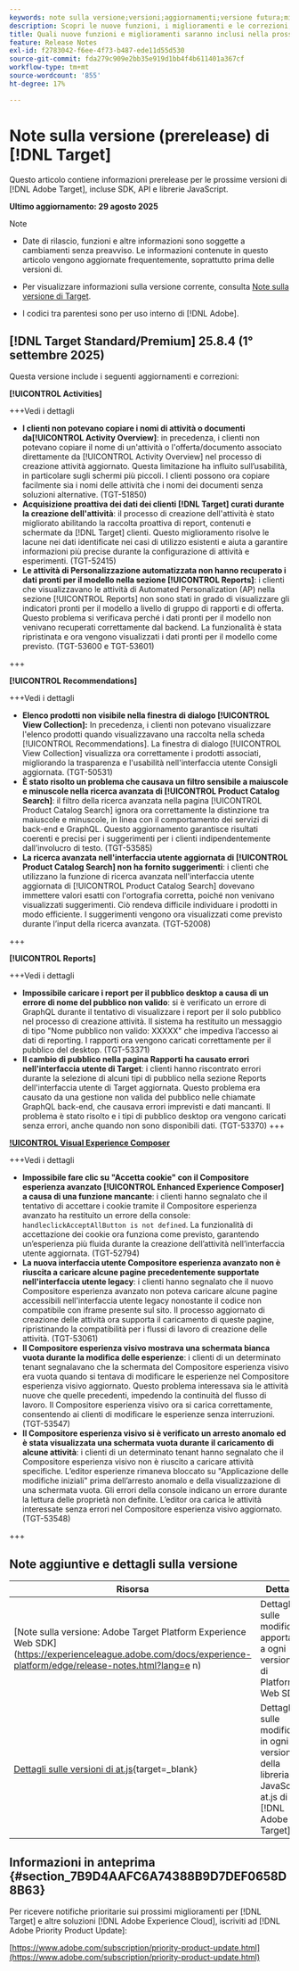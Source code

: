 ```yaml
---
keywords: note sulla versione;versioni;aggiornamenti;versione futura;miglioramenti;nuove funzioni;correzioni;aggiornamenti;prerelease;early access
description: Scopri le nuove funzioni, i miglioramenti e le correzioni, compresi SDK, API e librerie JavaScript, inclusi nella prossima versione di [!DNL Target].
title: Quali nuove funzioni e miglioramenti saranno inclusi nella prossima versione [!DNL Target] ?
feature: Release Notes
exl-id: f2783042-f6ee-4f73-b487-ede11d55d530
source-git-commit: fda279c909e2bb35e919d1bb4f4b611401a367cf
workflow-type: tm+mt
source-wordcount: '855'
ht-degree: 17%

---
```


# Note sulla versione (prerelease) di [!DNL Target]

Questo articolo contiene informazioni prerelease per le prossime versioni di [!DNL Adobe Target], incluse SDK, API e librerie JavaScript.

**Ultimo aggiornamento: 29 agosto 2025**

>[!NOTE]
>
>* Date di rilascio, funzioni e altre informazioni sono soggette a cambiamenti senza preavviso. Le informazioni contenute in questo articolo vengono aggiornate frequentemente, soprattutto prima delle versioni di.
>
>* Per visualizzare informazioni sulla versione corrente, consulta [Note sulla versione di Target](release-notes.md).
>
>* I codici tra parentesi sono per uso interno di [!DNL Adobe].

## [!DNL Target Standard/Premium] 25.8.4 (1° settembre 2025)

Questa versione include i seguenti aggiornamenti e correzioni:

**[!UICONTROL Activities]**

+++Vedi i dettagli
* **I clienti non potevano copiare i nomi di attività o documenti da[!UICONTROL Activity Overview]**: in precedenza, i clienti non potevano copiare il nome di un&#39;attività o l&#39;offerta/documento associato direttamente da [!UICONTROL Activity Overview] nel processo di creazione attività aggiornato. Questa limitazione ha influito sull’usabilità, in particolare sugli schermi più piccoli. I clienti possono ora copiare facilmente sia i nomi delle attività che i nomi dei documenti senza soluzioni alternative. (TGT-51850)
* **Acquisizione proattiva dei dati dei clienti [!DNL Target] curati durante la creazione dell&#39;attività**: il processo di creazione dell&#39;attività è stato migliorato abilitando la raccolta proattiva di report, contenuti e schermate da [!DNL Target] clienti. Questo miglioramento risolve le lacune nei dati identificate nei casi di utilizzo esistenti e aiuta a garantire informazioni più precise durante la configurazione di attività e esperimenti. (TGT-52415)
* **Le attività di Personalizzazione automatizzata non hanno recuperato i dati pronti per il modello nella sezione [!UICONTROL Reports]**: i clienti che visualizzavano le attività di Automated Personalization (AP) nella sezione [!UICONTROL Reports] non sono stati in grado di visualizzare gli indicatori pronti per il modello a livello di gruppo di rapporti e di offerta. Questo problema si verificava perché i dati pronti per il modello non venivano recuperati correttamente dal backend. La funzionalità è stata ripristinata e ora vengono visualizzati i dati pronti per il modello come previsto. (TGT-53600 e TGT-53601)

+++

**[!UICONTROL Recommendations]**

+++Vedi i dettagli
* **Elenco prodotti non visibile nella finestra di dialogo [!UICONTROL View Collection]:** In precedenza, i clienti non potevano visualizzare l&#39;elenco prodotti quando visualizzavano una raccolta nella scheda [!UICONTROL Recommendations]. La finestra di dialogo [!UICONTROL View Collection] visualizza ora correttamente i prodotti associati, migliorando la trasparenza e l&#39;usabilità nell&#39;interfaccia utente Consigli aggiornata. (TGT-50531)
* **È stato risolto un problema che causava un filtro sensibile a maiuscole e minuscole nella ricerca avanzata di [!UICONTROL Product Catalog Search]**: il filtro della ricerca avanzata nella pagina [!UICONTROL Product Catalog Search] ignora ora correttamente la distinzione tra maiuscole e minuscole, in linea con il comportamento dei servizi di back-end e GraphQL. Questo aggiornamento garantisce risultati coerenti e precisi per i suggerimenti per i clienti indipendentemente dall’involucro di testo. (TGT-53585)
* **La ricerca avanzata nell&#39;interfaccia utente aggiornata di [!UICONTROL Product Catalog Search] non ha fornito suggerimenti**: i clienti che utilizzano la funzione di ricerca avanzata nell&#39;interfaccia utente aggiornata di [!UICONTROL Product Catalog Search] dovevano immettere valori esatti con l&#39;ortografia corretta, poiché non venivano visualizzati suggerimenti. Ciò rendeva difficile individuare i prodotti in modo efficiente. I suggerimenti vengono ora visualizzati come previsto durante l’input della ricerca avanzata. (TGT-52008)

+++

**[!UICONTROL Reports]**

+++Vedi i dettagli
* **Impossibile caricare i report per il pubblico desktop a causa di un errore di nome del pubblico non valido**: si è verificato un errore di GraphQL durante il tentativo di visualizzare i report per il solo pubblico nel processo di creazione attività. Il sistema ha restituito un messaggio di tipo &quot;Nome pubblico non valido: XXXXX&quot; che impediva l’accesso ai dati di reporting. I rapporti ora vengono caricati correttamente per il pubblico del desktop. (TGT-53371)
* **Il cambio di pubblico nella pagina Rapporti ha causato errori nell&#39;interfaccia utente di Target**: i clienti hanno riscontrato errori durante la selezione di alcuni tipi di pubblico nella sezione Reports dell&#39;interfaccia utente di Target aggiornata. Questo problema era causato da una gestione non valida del pubblico nelle chiamate GraphQL back-end, che causava errori imprevisti e dati mancanti. Il problema è stato risolto e i tipi di pubblico desktop ora vengono caricati senza errori, anche quando non sono disponibili dati. (TGT-53370)
+++

**[!UICONTROL Visual Experience Composer](VEC)**

+++Vedi i dettagli
* **Impossibile fare clic su &quot;Accetta cookie&quot; con il Compositore esperienza avanzato [!UICONTROL Enhanced Experience Composer] a causa di una funzione mancante**: i clienti hanno segnalato che il tentativo di accettare i cookie tramite il Compositore esperienza avanzato ha restituito un errore della console: `handleclickAcceptAllButton is not defined`. La funzionalità di accettazione dei cookie ora funziona come previsto, garantendo un’esperienza più fluida durante la creazione dell’attività nell’interfaccia utente aggiornata. (TGT-52794)
* **La nuova interfaccia utente Compositore esperienza avanzato non è riuscita a caricare alcune pagine precedentemente supportate nell&#39;interfaccia utente legacy**: i clienti hanno segnalato che il nuovo Compositore esperienza avanzato non poteva caricare alcune pagine accessibili nell&#39;interfaccia utente legacy nonostante il codice non compatibile con iframe presente sul sito. Il processo aggiornato di creazione delle attività ora supporta il caricamento di queste pagine, ripristinando la compatibilità per i flussi di lavoro di creazione delle attività. (TGT-53061)
* **Il Compositore esperienza visivo mostrava una schermata bianca vuota durante la modifica delle esperienze**: i clienti di un determinato tenant segnalavano che la schermata del Compositore esperienza visivo era vuota quando si tentava di modificare le esperienze nel Compositore esperienza visivo aggiornato. Questo problema interessava sia le attività nuove che quelle precedenti, impedendo la continuità del flusso di lavoro. Il Compositore esperienza visivo ora si carica correttamente, consentendo ai clienti di modificare le esperienze senza interruzioni. (TGT-53547)
* **Il Compositore esperienza visivo si è verificato un arresto anomalo ed è stata visualizzata una schermata vuota durante il caricamento di alcune attività**: i clienti di un determinato tenant hanno segnalato che il Compositore esperienza visivo non è riuscito a caricare attività specifiche. L’editor esperienze rimaneva bloccato su &quot;Applicazione delle modifiche iniziali&quot; prima dell’arresto anomalo e della visualizzazione di una schermata vuota. Gli errori della console indicano un errore durante la lettura delle proprietà non definite. L’editor ora carica le attività interessate senza errori nel Compositore esperienza visivo aggiornato. (TGT-53548)

+++

## Note aggiuntive e dettagli sulla versione

| Risorsa | Dettagli |
|--- |--- |
| [Note sulla versione: Adobe Target Platform Experience Web SDK]&#x200B;(https://experienceleague.adobe.com/docs/experience-platform/edge/release-notes.html?lang=e n) | Dettagli sulle modifiche apportate a ogni versione di Platform Web SDK. |
| [Dettagli sulle versioni di at.js](https://experienceleague.adobe.com/docs/target-dev/developer/client-side/at-js-implementation/target-atjs-versions.html?lang=it){target=_blank} | Dettagli sulle modifiche in ogni versione della libreria JavaScript at.js di [!DNL Adobe Target]. |

## Informazioni in anteprima {#section_7B9D4AAFC6A74388B9D7DEF0658D8B63}

Per ricevere notifiche prioritarie sui prossimi miglioramenti per [!DNL Target] e altre soluzioni [!DNL Adobe Experience Cloud], iscriviti ad [!DNL Adobe Priority Product Update]:

[https://www.adobe.com/subscription/priority-product-update.html](https://www.adobe.com/subscription/priority-product-update.html)
